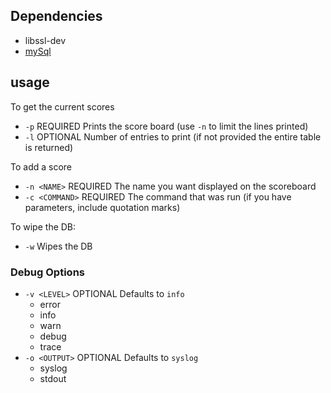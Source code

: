 ## Dependencies

 - libssl-dev
 - [mySql](https://linuxhint.com/installing_mysql_workbench_ubuntu/)


## usage

To get the current scores

- `-p` REQUIRED Prints the score board (use `-n` to limit the lines printed)
- `-l` OPTIONAL Number of entries to print (if not provided the entire table is returned)

To add a score

- `-n <NAME>` REQUIRED The name you want displayed on the scoreboard
- `-c <COMMAND>` REQUIRED The command that was run (if you have parameters, include quotation marks)

To wipe the DB:
- `-w` Wipes the DB

### Debug Options
- `-v <LEVEL>` OPTIONAL Defaults to `info`
    - error
    - info
    - warn
    - debug
    - trace
- `-o <OUTPUT>` OPTIONAL Defaults to `syslog`
    - syslog
    - stdout